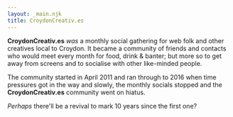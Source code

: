 ```yaml
---
layout: _main.njk
title: CroydonCreativ.es
---
```


**CroydonCreativ.es** *was* a monthly social gathering for web folk and other creatives local to Croydon. It became a community of friends and contacts who would meet every month for food, drink & banter; but more so to get away from screens and to socialise with other like-minded people.

The community started in April 2011 and ran through to 2016 when time pressures got in the way and slowly, the monthly socials stopped and the **CroydonCreativ.es** community went on hiatus.

_Perhaps_ there'll be a revival to mark 10 years since the first one?
